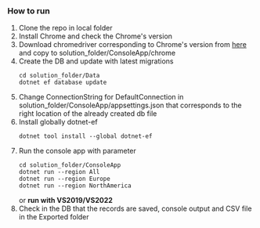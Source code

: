 ### How to run
1. Clone the repo in local folder
1. Install Chrome and check the Chrome's version
1. Download chromedriver corresponding to Chrome's version from [here](https://chromedriver.chromium.org/downloads) and copy to solution_folder/ConsoleApp/chrome
1. Create the DB and update with latest migrations
    ```console 
    cd solution_folder/Data
    dotnet ef database update
    ```
1. Change ConnectionString for DefaultConnection in solution_folder/ConsoleApp/appsettings.json that corresponds to the right location of the already created db file
1. Install globally dotnet-ef
   ```Console
   dotnet tool install --global dotnet-ef
   ```
3. Run the console app with parameter
    ```console 
    cd solution_folder/ConsoleApp
    dotnet run --region All
    dotnet run --region Europe
    dotnet run --region NorthAmerica
    ```
	or **run with VS2019/VS2022**
1. Check in the DB that the records are saved, console output and CSV file in the Exported folder

